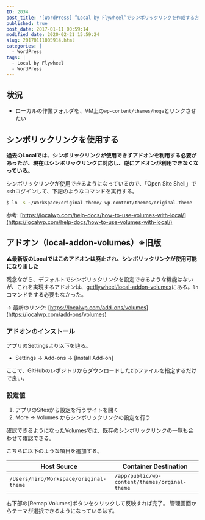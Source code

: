 ```yaml
---
ID: 2834
post_title: '[WordPress] ”Local by Flywheel”でシンボリックリンクを作成する方法'
published: true
post_date: 2017-01-11 00:59:14
modified_date: 2020-02-21 15:59:24
slug: 20170111005914.html
categories: |
  - WordPress
tags: |
  - Local by Flywheel
  - WordPress
---
```

## 状況

* ローカルの作業フォルダを、VM上の`wp-content/themes/hoge`とリンクさせたい

## シンボリックリンクを使用する

**過去のLocalでは、シンボリックリンクが使用できずアドオンを利用する必要があったが、現在はシンボリックリンクに対応し、逆にアドオンが利用できなくなっている。**

シンボリックリンクが使用できるようになっているので、「Open Site Shell」でsshログインして、下記のようなコマンドを実行する。

```bash
$ ln -s ~/Workspace/original-theme/ wp-content/themes/original-theme
```

参考: [https://localwp.com/help-docs/how-to-use-volumes-with-local/](https://localwp.com/help-docs/how-to-use-volumes-with-local/)

## アドオン（local-addon-volumes）※旧版

**⚠️最新版のLocalではこのアドオンは廃止され、シンボリックリンクが使用可能になりました**

残念ながら、デフォルトでシンボリックリンクを設定できるような機能はないが、これを実現するアドオンは、[getflywheel/local-addon-volumes](https://github.com/getflywheel/local-addon-volumes)にある。`ln`コマンドをする必要もなかった。

→ 最新のリンク: [https://localwp.com/add-ons/volumes](https://localwp.com/add-ons/volumes)

### アドオンのインストール

アプリのSettingsより以下を辿る。

* Settings -> Add-ons -> [Install Add-on]

ここで、GitHubのレポジトリからダウンロードしたzipファイルを指定するだけで良い。


### 設定値

1. アプリのSitesから設定を行うサイトを開く
1. More -> Volumes からシンボリックリンクの設定を行う

確認できるようになったVolumesでは、既存のシンボリックリンクの一覧も合わせて確認できる。

こちらに以下のような項目を追加する。

| Host Source | Container Destination |
| ----------- | -------- |
| `/Users/hiro/Workspace/original-theme` | `/app/public/wp-content/themes/orginal-theme` |

右下部の[Remap Volumes]ボタンをクリックして反映すれば完了。
管理画面からテーマが選択できるようになっているはず。